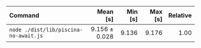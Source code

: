 | Command | Mean [s] | Min [s] | Max [s] | Relative |
|:---|---:|---:|---:|---:|
| `node ./dist/lib/piscina-no-await.js` | 9.156 ± 0.028 | 9.136 | 9.176 | 1.00 |
